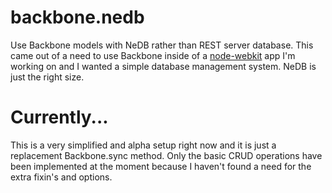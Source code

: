 backbone.nedb
=============

Use Backbone models with NeDB rather than REST server database. This came out of a need to use Backbone inside of a [node-webkit](http:github.com/rogerwang/node-webkit) app I'm working on and I wanted a simple database management system. NeDB is just the right size.

Currently...
=============

This is a very simplified and alpha setup right now and it is just a replacement Backbone.sync method. Only the basic CRUD operations have been implemented at the moment because I haven't found a need for the extra fixin's and options.
